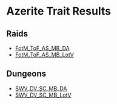 # Azerite Trait Results

## Raids
- [FotM_ToF_AS_MB_DA](Results_DA.md)
- [FotM_ToF_AS_MB_LotV](Results_LotV.md)

## Dungeons
- [SWV_DV_SC_MB_DA](Results_Dungeons_DA.md)
- [SWV_DV_SC_MB_LotV](Results_Dungeons_LotV.md)
